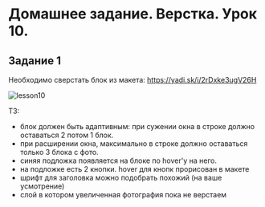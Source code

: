 # Домашнее задание. Верстка. Урок 10.

## Задание 1

Необходимо сверстать блок из макета: https://yadi.sk/i/2rDxke3ugV26H

![lesson10](https://raw.githubusercontent.com/puzankov/markup_hw/master/lesson10/lesson10.jpg)

ТЗ:

  * блок должен быть адаптивным: при сужении окна в строке должно оставаться 2 потом 1 блок. 
  * при расширении окна, максимально в строке должно оставаться только 3 блока с фото.
  * синяя подложка появляется на блоке по hover'у на него.
  * на подложке есть 2 кнопки. hover для кнопк прорисован в макете
  * шрифт для заголовка можно подобрать похожий (на ваше усмотрение)
  * слой в котором увеличенная фотография пока не верстаем
